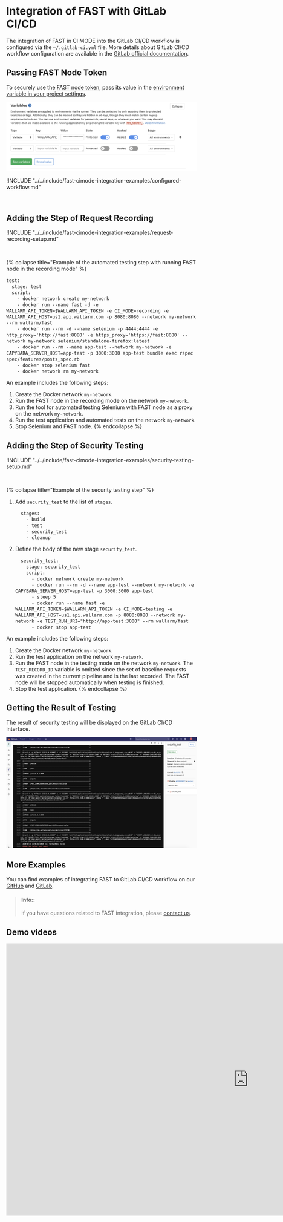 [gitlabcicd-config-yaml]:       https://docs.gitlab.com/ee/ci
[fast-node-token]:              ../../operations/create-node.md
[gitlabci-set-env-var]:         https://docs.gitlab.com/ee/ci/variables/
[gitlabci-example-env-var]:     ../../../images/poc/common/examples/gitlabci-cimode/gitlab-ci-env-var-example.png
[fast-example-gitlab-result]:   ../../../images/poc/common/examples/gitlabci-cimode/gitlab-ci-example.png
[fast-ci-mode-record]:          ../ci-mode-recording.html#environment-variables-in-recording-mode
[fast-ci-mode-test]:            ../ci-mode-testing.html#environment-variables-in-testing-mode
[mail-to-us]:                   mailto:support@wallarm.com
[fast-examples-github]:         https://github.com/wallarm/fast-examples 
[fast-example-gitlab-cicd]:     https://gitlab.com/wallarm/fast-example-gitlab-dvwa-integration

# Integration of FAST with GitLab CI/CD

The integration of FAST in CI MODE into the GitLab CI/CD workflow is configured via the `~/.gitlab-ci.yml` file. More details about GitLab CI/CD workflow configuration are available in the [GitLab official documentation][gitlabcicd-config-yaml].

## Passing FAST Node Token

To securely use the [FAST node token][fast-node-token], pass its value in the [environment variable in your project settings][gitlabci-set-env-var].

![Passing GitLab CI/CD environment variable][gitlabci-example-env-var]

!INCLUDE "../../include/fast-cimode-integration-examples/configured-workflow.md"

<br>

## Adding the Step of Request Recording

!INCLUDE "../../include/fast-cimode-integration-examples/request-recording-setup.md"

<br>

{% collapse title="Example of the automated testing step with running FAST node in the recording mode" %}

```
test:
  stage: test
  script:
    - docker network create my-network 
    - docker run --name fast -d -e WALLARM_API_TOKEN=$WALLARM_API_TOKEN -e CI_MODE=recording -e WALLARM_API_HOST=us1.api.wallarm.com -p 8080:8080 --network my-network --rm wallarm/fast 
    - docker run --rm -d --name selenium -p 4444:4444 -e http_proxy='http://fast:8080' -e https_proxy='https://fast:8080' --network my-network selenium/standalone-firefox:latest 
    - docker run --rm --name app-test --network my-network -e CAPYBARA_SERVER_HOST=app-test -p 3000:3000 app-test bundle exec rspec spec/features/posts_spec.rb 
    - docker stop selenium fast
    - docker network rm my-network
```

An example includes the following steps:

1. Create the Docker network `my-network`.
2. Run the FAST node in the recording mode on the network `my-network`.
3. Run the tool for automated testing Selenium with FAST node as a proxy on the network `my-network`.
4. Run the test application and automated tests on the network `my-network`.
5. Stop Selenium and FAST node.
{% endcollapse %}

## Adding the Step of Security Testing

!INCLUDE "../../include/fast-cimode-integration-examples/security-testing-setup.md"

<br>

{% collapse title="Example of the security testing step" %}

1. Add `security_test` to the list of `stages`.

    ```
      stages:
        - build
        - test
        - security_test
        - cleanup
    ```
2. Define the body of the new stage `security_test`.

    ```
      security_test:
        stage: security_test
        script:
          - docker network create my-network 
          - docker run --rm -d --name app-test --network my-network -e CAPYBARA_SERVER_HOST=app-test -p 3000:3000 app-test
          - sleep 5 
          - docker run --name fast -e WALLARM_API_TOKEN=$WALLARM_API_TOKEN -e CI_MODE=testing -e WALLARM_API_HOST=us1.api.wallarm.com -p 8080:8080 --network my-network -e TEST_RUN_URI="http://app-test:3000" --rm wallarm/fast 
          - docker stop app-test
    ```

An example includes the following steps:

1. Create the Docker network `my-network`.
2. Run the test application on the network `my-network`.
3. Run the FAST node in the testing mode on the network `my-network`. The `TEST_RECORD_ID` variable is omitted since the set of baseline requests was created in the current pipeline and is the last recorded. The FAST node will be stopped automatically when testing is finished.
4. Stop the test application.
{% endcollapse %}

## Getting the Result of Testing

The result of security testing will be displayed on the GitLab CI/CD interface.

![The result of running FAST node in testing mode][fast-example-gitlab-result]

## More Examples

You can find examples of integrating FAST to GitLab CI/CD workflow on our [GitHub][fast-examples-github] and [GitLab][fast-example-gitlab-cicd].

> #### Info::
> If you have questions related to FAST integration, please [contact us][mail-to-us].

## Demo videos

<div class="video-wrapper">
  <iframe width="1280" height="720" src="https://www.youtube.com/embed/NRQT_7ZMeko" frameborder="0" allow="accelerometer; autoplay; encrypted-media; gyroscope; picture-in-picture" allowfullscreen></iframe>
</div>